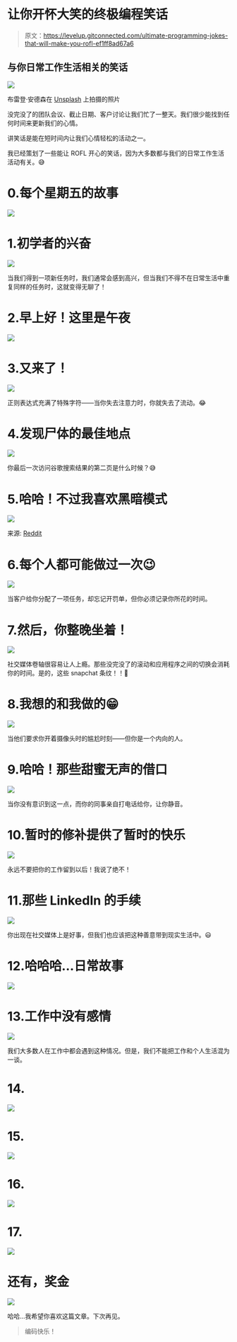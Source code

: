 # 让你开怀大笑的终极编程笑话

> 原文：<https://levelup.gitconnected.com/ultimate-programming-jokes-that-will-make-you-rofl-ef1ff8ad67a6>

## 与你日常工作生活相关的笑话

![](img/c084d8c1e8634ef6accd356a21f0dc82.png)

布雷登·安德森在 [Unsplash](https://unsplash.com?utm_source=medium&utm_medium=referral) 上拍摄的照片

没完没了的团队会议、截止日期、客户讨论让我们忙了一整天。我们很少能找到任何时间来更新我们的心情。

讲笑话是能在短时间内让我们心情轻松的活动之一。

我已经策划了一些能让 ROFL 开心的笑话，因为大多数都与我们的日常工作生活活动有关。😅

# 0.每个星期五的故事

![](img/f0bc3014c15733c8a1c2843871a9b4c9.png)

# 1.初学者的兴奋

![](img/5b3342c41ca8bbd8834bc1420d01b1fe.png)

当我们得到一项新任务时，我们通常会感到高兴，但当我们不得不在日常生活中重复同样的任务时，这就变得无聊了！

# 2.早上好！这里是午夜

![](img/7377605d0eae319552bb7b507d8783f8.png)

# 3.又来了！

![](img/dc37ea9a596957cc61a8505eca17a297.png)

正则表达式充满了特殊字符——当你失去注意力时，你就失去了流动。😂

# 4.发现尸体的最佳地点

![](img/2821f425801473a7b6c4498c55042661.png)

你最后一次访问谷歌搜索结果的第二页是什么时候？😅

# 5.哈哈！不过我喜欢黑暗模式

![](img/790bd86238cbebb6e2eda5daf5efdbe8.png)

来源: [Reddit](https://www.reddit.com/r/ProgrammerHumor/comments/ogtptv/how_am_i_even_supposed_to_work_like_this/)

# 6.每个人都可能做过一次😉

![](img/97dd6c9f61d1987d7653bb267d74c486.png)

当客户给你分配了一项任务，却忘记开罚单，但你必须记录你所花的时间。

# 7.然后，你整晚坐着！

![](img/a9f704fc64a25051420b3e60338bc387.png)

社交媒体卷轴很容易让人上瘾。那些没完没了的滚动和应用程序之间的切换会消耗你的时间。是的，这些 snapchat 条纹！！🤣

# 8.我想的和我做的😁

![](img/b8f4cf9ec07258fd2b3d53487e42b90e.png)

当他们要求你开着摄像头时的尴尬时刻——但你是一个内向的人。

# 9.哈哈！那些甜蜜无声的借口

![](img/09eab457f42250482b876a700b1a2910.png)

当你没有意识到这一点，而你的同事亲自打电话给你，让你静音。

# 10.暂时的修补提供了暂时的快乐

![](img/a5eac45b4e33650a4d2c71c661fa2867.png)

永远不要把你的工作留到以后！我说了绝不！

# 11.那些 LinkedIn 的手续

![](img/d393233bed526efd246e54f31fd697f7.png)

你出现在社交媒体上是好事，但我们也应该把这种善意带到现实生活中。😃

# 12.哈哈哈…日常故事

![](img/dd554d6cef9e4a13221998f2487385c6.png)

# 13.工作中没有感情

![](img/d5612f3a6fd229ea5fd24c2f3e8df36a.png)

我们大多数人在工作中都会遇到这种情况。但是，我们不能把工作和个人生活混为一谈。

# 14.

![](img/50052fccc01398184e84a42d046071be.png)

# 15.

![](img/16907c3b5e02df18e03a8db1c207ceff.png)

# 16.

![](img/bea88244235d279811856e75c23d4971.png)

# 17.

![](img/2eed8e784f10186dc8ad08a8853a4786.png)

# 还有，奖金

![](img/a5bc011527adafbec8477ae383be8e2f.png)

哈哈…我希望你喜欢这篇文章。下次再见。

> 编码快乐！